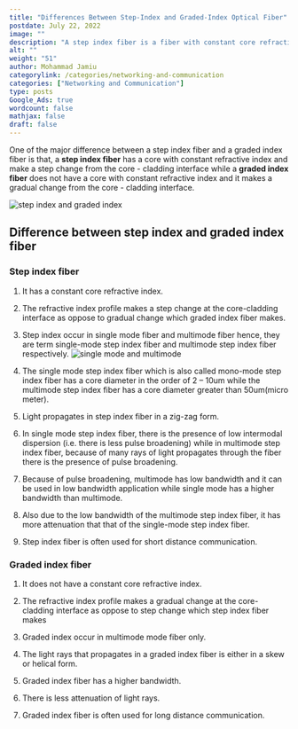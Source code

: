 ```yaml
---
title: "Differences Between Step-Index and Graded-Index Optical Fiber"
postdate: July 22, 2022
image: ""
description: "A step index fiber is a fiber with constant core refractive index while a graded index fiber doesnot have a constant core refractive index"
alt: ""
weight: "51"
author: Mohammad Jamiu
categorylink: /categories/networking-and-communication
categories: ["Networking and Communication"]
type: posts
Google_Ads: true
wordcount: false
mathjax: false
draft: false
---
```


One of the major difference between a step index fiber and a graded index fiber is that, a **step index fiber** has a core with constant refractive index and make a step change from the core - cladding interface while a **graded index fiber** does not have a core with constant refractive index and it makes a gradual change from the core - cladding interface.

   <img loading="lazy" src="/images/fiberoptics_3.webp" alt="step index and graded index">

## Difference between step index and graded index fiber

### Step index fiber

1. It has a constant core refractive index.

1. The refractive index profile makes a step change at the core-cladding interface as oppose to gradual change which graded index fiber makes.
1. Step index occur in single mode fiber and multimode fiber hence, they are term single-mode step index fiber and multimode step index fiber respectively.
   <img loading="lazy" src="/images/fiberoptics_4.webp" alt="single mode and multimode">
1. The single mode step index fiber which is also called mono-mode step index fiber has a core diameter in the order of 2 – 10um while the multimode step index fiber has a core diameter greater than 50um(micro meter).
1. Light propagates in step index fiber in a zig-zag form.
1. In single mode step index fiber, there is the presence of low intermodal dispersion (i.e. there is less pulse broadening) while in multimode step index fiber, because of many rays of light propagates through the fiber there is the presence of pulse broadening.
1. Because of pulse broadening, multimode has low bandwidth and it can be used in low bandwidth application while single mode has a higher bandwidth than multimode.
1. Also due to the low bandwidth of the multimode step index fiber, it has more attenuation that that of the single-mode step index fiber.
1. Step index fiber is often used for short distance communication.

### Graded index fiber

1. It does not have a constant core refractive index.

1. The refractive index profile makes a gradual change at the core-cladding interface as oppose to step change which step index fiber makes
1. Graded index occur in multimode mode fiber only.
1. The light rays that propagates in a graded index fiber is either in a skew or helical form.
1. Graded index fiber has a higher bandwidth.
1. There is less attenuation of light rays.
1. Graded index fiber is often used for long distance communication.
